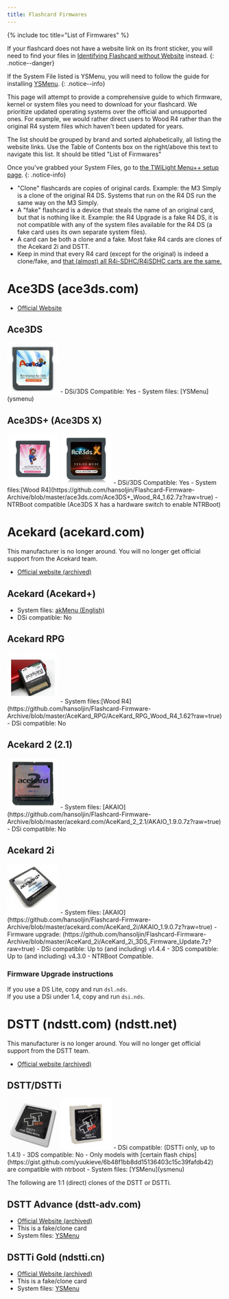 ```yaml
---
title: Flashcard Firmwares
---
```


{% include toc title="List of Firmwares" %}

If your flashcard does not have a website link on its front sticker, you will need to find your files in [Identifying Flashcard without Website](setup-nolink) instead.
{: .notice--danger}

If the System File listed is YSMenu, you will need to follow the guide for installing [YSMenu](ysmenu).
{: .notice--info}

This page will attempt to provide a comprehensive guide to which firmware, kernel or system files you need to download for your flashcard.
We prioritize updated operating systems over the official and unsupported ones. For example, we would rather direct users to Wood R4 rather than the original R4 system files which haven't been updated for years.

The list should be grouped by brand and sorted alphabetically, all listing the website links. Use the Table of Contents box on the right/above this text to navigate this list. It should be titled "List of Firmwares"

Once you've grabbed your System Files, go to [the TWiLight Menu++ setup page](twilight).
{: .notice-info}

- "Clone" flashcards are copies of original cards. Example: the M3 Simply is a clone of the original R4 DS. Systems that run on the R4 DS run the same way on the M3 Simply.
- A "fake" flashcard is a device that steals the name of an original card, but that is nothing like it. Example: the R4 Upgrade is a fake R4 DS, it is not compatible with any of the system files available for the R4 DS (a fake card uses its own separate system files).
- A card can be both a clone and a fake. Most fake R4 cards are clones of the Acekard 2i and DSTT.
- Keep in mind that every R4 card (except for the original) is indeed a clone/fake, and [that (almost) all R4i-SDHC/R4iSDHC carts are the same.](https://gbatemp.net/threads/proof-that-almost-all-r4i-sdhc-r4isdhc-carts-are-literally-the-same-carts.514539/)

# Ace3DS (ace3ds.com)
- [Official Website](http://www.ace3ds.com/)

## Ace3DS
<img src="/assets/images/ace3ds.jpg"  width="120" height="120">
- DSi/3DS Compatible: Yes
- System files: [YSMenu](ysmenu)

## Ace3DS+ (Ace3DS X)
<img src="/assets/images/ace3dsplus.jpg"  width="120" height="120">
<img src="/assets/images/ace3dsx.jpg"  width="120" height="120">
- DSi/3DS Compatible: Yes
- System files:[Wood R4](https://github.com/hansoljin/Flashcard-Firmware-Archive/blob/master/ace3ds.com/Ace3DS+_Wood_R4_1.62.7z?raw=true)
- NTRBoot compatible (Ace3DS X has a hardware switch to enable NTRBoot)

# Acekard (acekard.com)
This manufacturer is no longer around. You will no longer get official support from the Acekard team.
- [Official website (archived)](https://web.archive.org/web/20140209172112/http://www.acekard.com/)

## Acekard (Acekard+)
- System files: [akMenu (English)](https://github.com/hansoljin/Flashcard-Firmware-Archive/blob/master/acekard.com/AceKard_(Plus)/AceKard_akMenu_4.07.7z?raw=true)
- DSi compatible: No

## Acekard RPG
<img src="/assets/images/acekardrpg.jpg"  width="120" height="120">
- System files:[Wood R4](https://github.com/hansoljin/Flashcard-Firmware-Archive/blob/master/AceKard_RPG/AceKard_RPG_Wood_R4_1.62?raw=true)
- DSi compatible: No

## Acekard 2 (2.1)
<img src="/assets/images/acekard21.jpg"  width="120" height="120">
- System files: [AKAIO](https://github.com/hansoljin/Flashcard-Firmware-Archive/blob/master/acekard.com/AceKard_2_2.1/AKAIO_1.9.0.7z?raw=true)
- DSi compatible: No

## Acekard 2i
<img src="/assets/images/acekard2i.jpg"  width="120" height="120">
- System files: [AKAIO](https://github.com/hansoljin/Flashcard-Firmware-Archive/blob/master/acekard.com/AceKard_2i/AKAIO_1.9.0.7z?raw=true)
- Firmware upgrade: (https://github.com/hansoljin/Flashcard-Firmware-Archive/blob/master/AceKard_2i/AceKard_2i_3DS_Firmware_Update.7z?raw=true)
- DSi compatible: Up to (and including) v1.4.4
- 3DS compatible: Up to (and including) v4.3.0
- NTRBoot Compatible.

### Firmware Upgrade instructions

If you use a DS Lite, copy and run `dsl.nds`.     
If you use a DSi under 1.4, copy and run `dsi.nds`.


# DSTT (ndstt.com) (ndstt.net)
This manufacturer is no longer around. You will no longer get official support from the DSTT team.
- [Official website (archived)](https://web.archive.org/web/20150316073517/http://www.ndstt.net/)

## DSTT/DSTTi
<img src="/assets/images/dstt.jpg"  width="120" height="120">
<img src="/assets/images/dstti.jpg"  width="120" height="120">
- DSi compatible: (DSTTi only, up to 1.4.1)
- 3DS compatible: No
- Only models with [certain flash chips](https://gist.github.com/yuukieve/6b48f1bb8dd15136403c15c39fafdb42) are compatible with ntrboot
- System files: [YSMenu](ysmenu)

The following are 1:1 (direct) clones of the DSTT or DSTTi.

## DSTT Advance (dstt-adv.com)
- [Official Website (archived)](http://web.archive.org/web/20121014090312/http://www.dstt-adv.com/)
- This is a fake/clone card
- System files: [YSMenu](ysmenu)

## DSTTi Gold (ndstti.cn)
- [Official Website (archived)](http://web.archive.org/web/20111216144004/http://www.ndstti.cn/)
- This is a fake/clone card
- System files: [YSMenu](ysmenu)

<!--
# EZ-Flash (ezflash.cn)

## EZ-Flash V (Plus)
- [Official website](http://www.ezflash.cn/)
- [System files](https://github.com/DS-Homebrew/Flashcard-Firmware-Archive/blob/master/23783-2.0RC20.zip?raw=true)
- DSi compatible: No

## EZ-Flash Vi
- [Official website](http://www.ezflash.cn)
- [System files](https://github.com/DS-Homebrew/Flashcard-Firmware-Archive/blob/master/28259-3.0%20OB8.rar?raw=true)
- [Firmware upgrade](https://github.com/DS-Homebrew/Flashcard-Firmware-Archive/blob/master/26992-V108a.rar?raw=true)
- DSi compatible: Yes

# G6 DS
## G6 DS Real (gbalpha.com)
- [Official website](http://web.archive.org/web/20140102193632/http://g6flash.com/)
- [System files](https://github.com/DS-Homebrew/Flashcard-Firmware-Archive/blob/master/23808-G6_M3DS-R_M74.zip?raw=true)
- DSi compatible: No

# iTouch (itouchds.com)
## iTouch2
- [Official website](https://web.archive.org/web/20101007203705/http://www.itouchds.com/)
- [System files](https://github.com/DS-Homebrew/Flashcard-Firmware-Archive/blob/master/18856-iTouch_loader_v3.8e.zip?raw=true)
- DSi compatible: Up to (and including) v1.4.0

# M3
This manufacturer is no longer around. You will no longer get official support from the M3 team.
- [Official website (archived)](http://web.archive.org/web/20130822202911/http://www.m3adapter.com/)

## M3 DS Real/M3 Perfect (m3adapter.com)
- [System files](https://github.com/hansoljin/Flashcard-Firmware-Archive/blob/master/M3%20DS%20Real%20(M3%20Perfect,%20M3i%20Zero)/M3DS%20Sakura%201.49a.zip?raw=true)
- DSi/3DS compatible: No

## M3i Zero (m3adapter.com)
- [System files](https://github.com/hansoljin/Flashcard-Firmware-Archive/blob/master/M3%20DS%20Real%20(M3%20Perfect,%20M3i%20Zero)/M3DS%20Sakura%201.49a.zip?raw=true)
- DSi/3DS compatible: No
- Review: [GBAtemp](https://gbatemp.net/threads/m3i-zero-review.182018/), [DSDatabase](http://dsdatabase.org/showthread.php/174-M3i-Zero)
- Purchase: [nds-card.com](https://www.nds-card.com/ProShow.asp?ProID=159), [dwtechz.com](http://www.dwtechz.com/m3i-zero-for-3ds-nds-ndsl-ndsi-dsixl-p-483.html)

## M3 DS Simply (m3adapter.com)
- [System files](https://github.com/hansoljin/Flashcard-Firmware-Archive/blob/master/R4%20(original),%20M3%20Simply/R4DS%20Wood%20R4%201.62.zip?raw=true)
- Review: [GBAtemp](https://gbatemp.net/threads/m3-ds-simply-review.44631/)
- Clone of the R4 DS

The following are clones of the M3 cards.

## M3 Adaptador (m3adaptador.com)
- System Files: [English](https://github.com/DS-Homebrew/Flashcard-Firmware-Archive/blob/master/M3Adaptador_v3.9_English.zip?raw=true)
- Ripoff of the M3

## M3i SDHC (m3isdhc.com)
- [Official website](http://m3isdhc.com/)
- [System files](https://github.com/DS-Homebrew/Flashcard-Firmware-Archive/blob/master/19585-M3iSDHC_v1.4.rar?raw=true)
- DSi Support: Yes

## M3i Upgrade/M3L Upgrade (m3iupgrade.com)
- [Official website](http://m3iupgrade.com/)
- System Files: [English](https://github.com/DS-Homebrew/Flashcard-Firmware-Archive/blob/master/19507-m3iupgrade_M3i_v1.45_English.rar?raw=true)

# R4

## R4 3DS Upgrade SDHC Dual-Core RTS (2016) (r4-usas.com)
- [Official website (archived)](https://web.archive.org/web/20161008142809/http://www.r4-usas.com/)
- [System files](https://github.com/hansoljin/Flashcard-Firmware-Archive/blob/master/r4-usas.com%20R4%203DS%20Upgrade%20SDHC%20Dual-Core%20RTS%20(2016)/R4-usas.com%20R4i%20V3.9b.zip?raw=true)

## R4 III SDHC (r4iiisdhc.com)
- System files: [YSMenu](ysmenu)
- Clone of the DSTT

## R4i DSi XL (r4i-ndsill.com)
- System files: [YSMenu](ysmenu)
- Clone of the DSTT

## R4 King (r4king.com)
- System files: [YSMenu](ysmenu)
- Clone of the DSTT

## R4 Ultra (r4ultra.com)
- [Official website](http://www.r4ultra.com) (discontinued)
- [System files](https://github.com/hansoljin/Flashcard-Firmware-Archive/blob/master/R4(i)%20Ultra/R4%20Ultra%20AKAIO%201.8.6a.zip?raw=true)

## R4dsixl3d
- [Official Website](https://www.r4dsixl3d.com/)
- System files: [YSMenu](ysmenu)
- Clone of the DSTT

## R4i (ndsill.net)
- [Official Website (archived)](https://web.archive.org/web/20141023052404/http://ndsill.net/)
// - Firmwares: \[[English](https://github.com/DS-Homebrew/Flashcard-Firmware-Archive/blob/master/ndsill_v1.45_English.rar?raw=true)/[French](https://github.com/DS-Homebrew/Flashcard-Firmware-Archive/blob/master/ndsill_v1.45_French.rar?raw=true)/[Spanish](https://github.com/DS-Homebrew/Flashcard-Firmware-Archive/blob/master/ndsill_v1.45_Spanish.rar?raw=true)/[Dutch](https://github.com/DS-Homebrew/Flashcard-Firmware-Archive/blob/master/ndsill_v1.45_Dutch.rar?raw=true)/[Italian](https://github.com/DS-Homebrew/Flashcard-Firmware-Archive/blob/master/ndsill_v1.45_Italian.rar?raw=true)/[Korean](https://github.com/DS-Homebrew/Flashcard-Firmware-Archive/blob/master/ndsill_v1.45_Korean.rar?raw=true)/[German](https://github.com/DS-Homebrew/Flashcard-Firmware-Archive/blob/master/ndsill_v1.45_German.rar?raw=true)/[Japanese](https://github.com/DS-Homebrew/Flashcard-Firmware-Archive/blob/master/ndsill_v1.45_Japanese.rar?raw=true)/[Simplified Chinese](https://github.com/DS-Homebrew/Flashcard-Firmware-Archive/blob/master/ndsill_v1.45_Simplified_Chinese.rar?raw=true)/[Traditional Chinese](https://github.com/DS-Homebrew/Flashcard-Firmware-Archive/blob/master/ndsill_v1.45_Traditional_Chinese.rar?raw=true)]
- System files: [YSMenu](ysmenu)
- Clone of the DSTT

## R4iSDHC Revolution (r4ita.com)
- [Official website](http://www.r4ita.com/) (discontinued)
// - System files: [English](https://github.com/DS-Homebrew/Flashcard-Firmware-Archive/blob/master/21703-r4ita_v2.05_English.rar?raw=true)
- System files: [YSMenu](ysmenu)

## R4i Gold (r4i-gold.eu)
- [Official website](http://r4i-gold.eu)
- System files: [YSMenu](ysmenu)
- Clone of the DSTT

## R4i Gold 3DS (r4i-gold.cc)
- System files: [YSMenu](ysmenu)
- Clone of the DSTT

## R4i Gold 3DS Plus (r4ids.cn)
- [Official Website](http://www.r4ids.cn/)
- [System Files](https://github.com/hansoljin/Flashcard-Firmware-Archive/blob/master/R4iDS.cn/R4iDS.cn%20Wood%20R4%201.64.zip?raw=true)

## R4i Gold V1.4.1 (r4i-gold.com)
- System files: [YSMenu](ysmenu)
- Clone of the DSTT

## R4i Gold V1.4.1 (r4igold.cn)
- System files: [YSMenu](ysmenu)
- Clone of the DSTT

## R4i Pocket
- [Official Website](http://www.r4ipocket.com/) (discontinued)
- System files: [YSMenu](ysmenu)
- Clone of the DSTT

## R4i Redant
- [Official Webite](http://www.r4i-redant.com/indexe.html) (discontinued)
- System files: [YSMenu](ysmenu)
- Clone of the DSTT

## R4i SDHC (r4i-dshc.com)
- System files: [YSMenu](ysmenu)
- Clone of the DSTT

## R4i SDHC (r4i-sdhc.com.tw)
- System files: [YSMenu](ysmenu)
- Clone of the DSTT

## R4i SDHC 2014-2021 (r4isdhc.com)
- [Official website](http://r4isdhc.com)
- System files: [YSMenu](ysmenu)
- Clone of the DSTT
- ntrboot compatible

## R4i SDHC Revolution (r4i.cn)
- [Official website](http://www.r4i.cn/) (discontinued)
- System files: [YSMenu](ysmenu)
- Clone of the DSTT

## R4i SDHC Silver RTS Lite (r4isdhc.com)
- System files: [YSMenu](ysmenu)
- Clone of the DSTT

## R4i Ultra (r4ultra.com)
- [Official website](http://www.r4ultra.com/) (discontinued)
- [System files](https://github.com/hansoljin/Flashcard-Firmware-Archive/blob/master/R4(i)%20Ultra/R4%20Ultra%20AKAIO%201.8.6a.zip?raw=true)
- Clone of the Acekard 2i

## R4i Upgrade Revolution (r4i-gold.cc)
- System files: [YSMenu](ysmenu)
- Clone of the DSTT

## R4i YES (r4i-yes.com)
- [Official website](http://www.r4i-yes.com) (discontinued)
// - [System files](https://github.com/DS-Homebrew/Flashcard-Firmware-Archive/blob/master/25202-r4i-yes.zip?raw=true)
- System files: [YSMenu](ysmenu)
- Purchase: [digitopz.com](http://www.digitopz.com/r4iyes-p-93.html)
- Clone of the DSTT

## R4xDS (r4xds.com)
- [Official website](http://www.r4xds.com/) (discontinued)
// - System Files: [English](https://github.com/DS-Homebrew/Flashcard-Firmware-Archive/blob/master/21745-R4X_v2.03_English.rar?raw=true)
- System files: [YSMenu](ysmenu)
- Clone of the DSTT


-->

